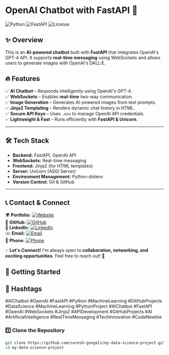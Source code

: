 
# OpenAI Chatbot with FastAPI 🚀



![Python](https://img.shields.io/badge/Python-3.9%2B-blue.svg)
![FastAPI](https://img.shields.io/badge/FastAPI-Framework-green.svg)
![License](https://img.shields.io/badge/License-MIT-lightgrey.svg)

## ✨ Overview
This is an **AI-powered chatbot** built with **FastAPI** that integrates OpenAI's GPT-4 API. It supports **real-time messaging** using WebSockets and allows users to generate images with OpenAI's DALL·E.

## 🔥 Features
✅ **AI Chatbot** – Responds intelligently using OpenAI's GPT-4.  
✅ **WebSockets** – Enables **real-time** two-way communication.  
✅ **Image Generation** – Generates AI-powered images from text prompts.  
✅ **Jinja2 Templating** – Renders dynamic chat history in HTML.  
✅ **Secure API Keys** – Uses `.env` to manage OpenAI API credentials.  
✅ **Lightweight & Fast** – Runs efficiently with **FastAPI & Uvicorn**.

---

## 🛠️ Tech Stack
- **Backend:** FastAPI, OpenAI API
- **WebSockets:** Real-time messaging
- **Frontend:** Jinja2 (for HTML templates)
- **Server:** Uvicorn (ASGI Server)
- **Environment Management:** Python-dotenv
- **Version Control:** Git & GitHub

---
## 📞 Contact & Connect  

🌍 **Portfolio:** [![Website](https://img.shields.io/badge/Visit-Portfolio-blue?style=flat&logo=google-chrome)](https://sureshgongali.netlify.app/)  
🐙 **GitHub:** [![GitHub](https://img.shields.io/badge/GitHub-Profile-black?style=flat&logo=github)](https://github.com/SureshGongali)  
🔗 **LinkedIn:** [![LinkedIn](https://img.shields.io/badge/LinkedIn-Connect-blue?style=flat&logo=linkedin)](https://linkedin.com/in/SureshGongali)  
✉️ **Email:** [![Email](https://img.shields.io/badge/Email-Contact-red?style=flat&logo=gmail)](mailto:sureshgongali@example.com)  
📱 **Phone:** [![Phone](https://img.shields.io/badge/Call-7671903261-brightgreen?style=flat&logo=whatsapp)](tel:+917671903261)  

💡 **Let's Connect!** I'm always open to **collaboration, networking, and exciting opportunities**. Feel free to reach out! 🚀  

## 🚀 Getting Started
## 🔖 Hashtags  
#AIChatbot #OpenAI #FastAPI #Python #MachineLearning #GitHubProjects
#DataScience #MachineLearning #PythonProject #AIChatbot #FastAPI #OpenAI #WebSockets #Jinja2 #APIDevelopment #GitHubProjects #AI #ArtificialIntelligence #RealTimeMessaging #TechInnovation #CodeNewbie


### **1️⃣ Clone the Repository**
```bash
git clone https://github.com/suresh-gongali/my-data-science-project.git
cd my-data-science-project
